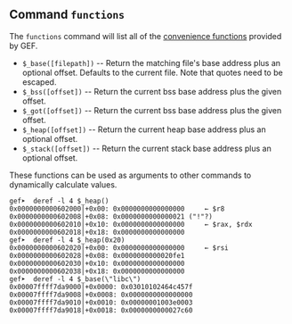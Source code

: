 ## Command `functions`

The `functions` command will list all of the [convenience
functions](https://sourceware.org/gdb/onlinedocs/gdb/Convenience-Funs.html) provided by GEF.

- `$_base([filepath])`    -- Return the matching file's base address plus an optional offset.
  Defaults to the current file. Note that quotes need to be escaped.
- `$_bss([offset])`       -- Return the current bss base address plus the given offset.
- `$_got([offset])`       -- Return the current bss base address plus the given offset.
- `$_heap([offset])`      -- Return the current heap base address plus an optional offset.
- `$_stack([offset])`     -- Return the current stack base address plus an optional offset.

These functions can be used as arguments to other commands to dynamically calculate values.

```
gef➤  deref -l 4 $_heap()
0x0000000000602000│+0x00: 0x0000000000000000	 ← $r8
0x0000000000602008│+0x08: 0x0000000000000021 ("!"?)
0x0000000000602010│+0x10: 0x0000000000000000	 ← $rax, $rdx
0x0000000000602018│+0x18: 0x0000000000000000
gef➤  deref -l 4 $_heap(0x20)
0x0000000000602020│+0x00: 0x0000000000000000	 ← $rsi
0x0000000000602028│+0x08: 0x0000000000020fe1
0x0000000000602030│+0x10: 0x0000000000000000
0x0000000000602038│+0x18: 0x0000000000000000
gef➤  deref -l 4 $_base(\"libc\")
0x00007ffff7da9000│+0x0000: 0x03010102464c457f
0x00007ffff7da9008│+0x0008: 0x0000000000000000
0x00007ffff7da9010│+0x0010: 0x00000001003e0003
0x00007ffff7da9018│+0x0018: 0x0000000000027c60
```
